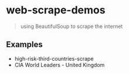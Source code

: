 # web-scrape-demos
> using BeautifulSoup to scrape the internet

## Examples
* high-risk-third-countries-scrape
* CIA World Leaders - United Kingdom